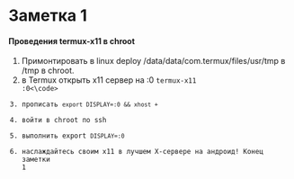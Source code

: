 # Заметка 1
#### Проведения termux-x11 в chroot
1. Примонтировать в linux deploy /data/data/com.termux/files/usr/tmp в /tmp в chroot.
2. в Termux открыть х11 сервер на :0
<code>termux-x11 :0<\code>
3. прописать <code>export DISPLAY=:0 && xhost +</code>
4. войти в chroot по ssh
5. выполнить export <code>DISPLAY=:0</code>
6. наслаждайтесь своим х11 в лучшем Х-сервере на андроид!
Конец заметки 1



